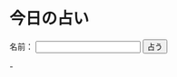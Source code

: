 <!DOCTYPE html>
<html lang="ja">
<head>
    <meta charset="UTF-8">
    <meta name="viewport" content="width=device-width, initial-scale=1.0">
    <title>占いサイト</title>
</head>
<body>
    <div class="container">
        <h1>今日の占い</h1>
        <form id="fortuneForm">
            <label for="name">名前：</label>
            <input type="text" id="name" name="name" required>
            <button type="submit">占う</button>
        </form>
        <div id="result"></div>
    </div>
    <script>
        document.getElementById('fortuneForm').addEventListener('submit', function(event) {
            event.preventDefault();
            const name = document.getElementById('name').value;
            const resultDiv = document.getElementById('result');
            resultDiv.innerHTML = `<p>${name}さん、今日の運勢は...</p>`;
        });
    </script>
</body>
</html>
-
